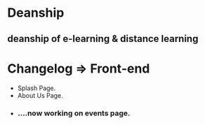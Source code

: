 # Deanship
## deanship of e-learning & distance learning

# Changelog => Front-end
- Splash Page.
- About Us Page.
- ### ....now working on events page.
